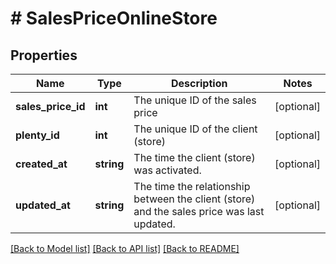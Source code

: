 # # SalesPriceOnlineStore

## Properties

Name | Type | Description | Notes
------------ | ------------- | ------------- | -------------
**sales_price_id** | **int** | The unique ID of the sales price | [optional]
**plenty_id** | **int** | The unique ID of the client (store) | [optional]
**created_at** | **string** | The time the client (store) was activated. | [optional]
**updated_at** | **string** | The time the relationship between the client (store) and the sales price was last updated. | [optional]

[[Back to Model list]](../../README.md#models) [[Back to API list]](../../README.md#endpoints) [[Back to README]](../../README.md)
